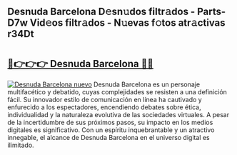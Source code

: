 ## Desnuda Barcelona D𝚎sn𝚞dos filtr𝚊dos - Parts-D7w Vid𝚎os filtr𝚊dos - N𝚞evas f𝚘tos atr𝚊ctivas r34Dt

# <h2><a href="http://mb605vd.tromn.icu/?c=Desnuda+Barcelona">🔗👉👉👉 Desnuda Barcelona 🔗🔗</a></h2>

[![Desnuda Barcelona nuevo](https://i.imgur.com/pEAQMta.gif)](http://mb605vd.tromn.icu/?c=Desnuda+Barcelona)
Desnuda Barcelona es un personaje multifacético y debatido, cuyas complejidades se resisten a una definición fácil.  Su innovador estilo de comunicación en línea ha cautivado y enfurecido a los espectadores, encendiendo debates sobre ética, individualidad y la naturaleza evolutiva de las sociedades virtuales. A pesar de la incertidumbre de sus próximos pasos, su impacto en los medios digitales es significativo. Con un espíritu inquebrantable y un atractivo innegable, el alcance de Desnuda Barcelona en el universo digital es ilimitado.
